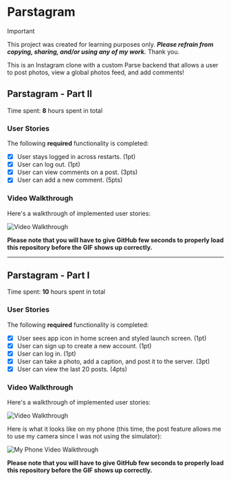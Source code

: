 # Parstagram

> [!IMPORTANT] 
> This project was created for learning purposes only. ***Please refrain from copying, sharing, and/or using any of my work.*** Thank you.

This is an Instagram clone with a custom Parse backend that allows a user to post photos, view a global photos feed, and add comments!

## Parstagram - Part II

Time spent: **8** hours spent in total

### User Stories

The following **required** functionality is completed:

- [x] User stays logged in across restarts. (1pt)
- [x] User can log out. (1pt)
- [x] User can view comments on a post. (3pts)
- [x] User can add a new comment. (5pts)

### Video Walkthrough

Here's a walkthrough of implemented user stories:

<img src="unit6ios.gif" alt='Video Walkthrough' />

**Please note that you will have to give GitHub few seconds to properly load this repository before the GIF shows up correctly.**


---


## Parstagram - Part I

Time spent: **10** hours spent in total

### User Stories

The following **required** functionality is completed:

- [x] User sees app icon in home screen and styled launch screen. (1pt)
- [x] User can sign up to create a new account. (1pt)
- [x] User can log in. (1pt)
- [x] User can take a photo, add a caption, and post it to the server. (3pt)
- [x] User can view the last 20 posts. (4pts)

### Video Walkthrough

Here's a walkthrough of implemented user stories:

<img src="unit5ios.gif" alt='Video Walkthrough' />

Here is what it looks like on my phone (this time, the post feature allows me to use my camera since I was not using the simulator):

<img src="unit5iosextra.gif" alt='My Phone Video Walkthrough' />

**Please note that you will have to give GitHub few seconds to properly load this repository before the GIF shows up correctly.** 

